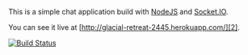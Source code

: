 This is a simple chat application build with [NodeJS][0] and [Socket.IO][1].

You can see it live at [http://glacial-retreat-2445.herokuapp.com/][2].

[![Build Status](https://secure.travis-ci.org/MoriTanosuke/chocket.png?branch=master)](https://secure.travis-ci.org/MoriTanosuke/chocket)

[0]: http://nodejs.org/
[1]: http://socket.io/
[2]: http://glacial-retreat-2445.herokuapp.com/
